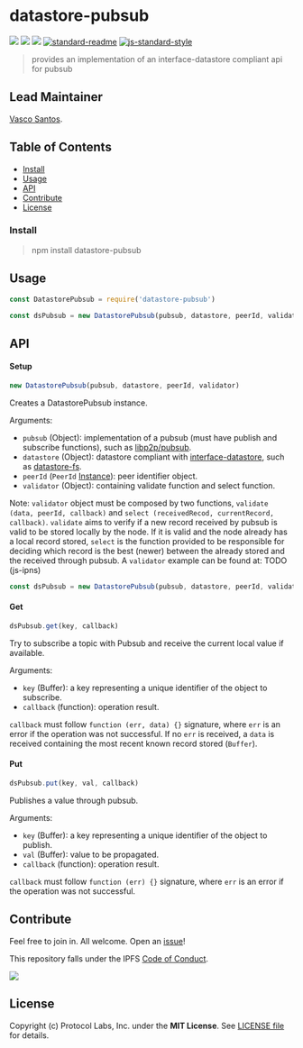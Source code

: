 # datastore-pubsub

[![](https://img.shields.io/badge/made%20by-Protocol%20Labs-blue.svg?style=flat-square)](http://protocol.ai)
[![](https://img.shields.io/badge/project-IPFS-blue.svg?style=flat-square)](http://ipfs.io/)
[![](https://img.shields.io/badge/freenode-%23ipfs-blue.svg?style=flat-square)](http://webchat.freenode.net/?channels=%23ipfs)
[![standard-readme](https://img.shields.io/badge/standard--readme-OK-green.svg?style=flat-square)](https://github.com/RichardLitt/standard-readme)
[![js-standard-style](https://img.shields.io/badge/code%20style-standard-brightgreen.svg?style=flat-square)](https://github.com/feross/standard)

> provides an implementation of an interface-datastore compliant api for pubsub

## Lead Maintainer

[Vasco Santos](https://github.com/vasco-santos).

## Table of Contents

- [Install](#install)
- [Usage](#usage)
- [API](#api)
- [Contribute](#contribute)
- [License](#license)

### Install

> npm install datastore-pubsub

## Usage

```js
const DatastorePubsub = require('datastore-pubsub')

const dsPubsub = new DatastorePubsub(pubsub, datastore, peerId, validator)
```

## API

#### Setup

```js
new DatastorePubsub(pubsub, datastore, peerId, validator)
```

Creates a DatastorePubsub instance.

Arguments:

- `pubsub` (Object): implementation of a pubsub (must have publish and subscribe functions), such as [libp2p/pubsub](https://github.com/libp2p/js-libp2p/blob/master/src/pubsub.js).
- `datastore` (Object): datastore compliant with [interface-datastore](https://github.com/ipfs/interface-datastore), such as [datastore-fs](https://github.com/ipfs/js-datastore-fs).
- `peerId` (`PeerId` [Instance](https://github.com/libp2p/js-peer-id)): peer identifier object.
- `validator` (Object): containing validate function and select function.

Note: `validator` object must be composed by two functions, `validate (data, peerId, callback)` and `select (receivedRecod, currentRecord, callback)`. `validate` aims to verify if a new record received by pubsub is valid to be stored locally by the node. If it is valid and the node already has a local record stored, `select` is the function provided to be responsible for deciding which record is the best (newer) between the already stored and the received through pubsub. A `validator` example can be found at: TODO (js-ipns)

```js
const dsPubsub = new DatastorePubsub(pubsub, datastore, peerId, validator)
```

#### Get

```js
dsPubsub.get(key, callback)
```

Try to subscribe a topic with Pubsub and receive the current local value if available.

Arguments:

- `key` (Buffer): a key representing a unique identifier of the object to subscribe.
- `callback` (function): operation result.

`callback` must follow `function (err, data) {}` signature, where `err` is an error if the operation was not successful. If no `err` is received, a `data` is received containing the most recent known record stored (`Buffer`).

#### Put

```js
dsPubsub.put(key, val, callback)
```

Publishes a value through pubsub.

Arguments:

- `key` (Buffer): a key representing a unique identifier of the object to publish.
- `val` (Buffer): value to be propagated.
- `callback` (function): operation result.

`callback` must follow `function (err) {}` signature, where `err` is an error if the operation was not successful.

## Contribute

Feel free to join in. All welcome. Open an [issue](https://github.com/ipfs/js-ipns/issues)!

This repository falls under the IPFS [Code of Conduct](https://github.com/ipfs/community/blob/master/code-of-conduct.md).

[![](https://cdn.rawgit.com/jbenet/contribute-ipfs-gif/master/img/contribute.gif)](https://github.com/ipfs/community/blob/master/contributing.md)

## License

Copyright (c) Protocol Labs, Inc. under the **MIT License**. See [LICENSE file](./LICENSE) for details.
